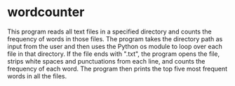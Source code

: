 # wordcounter
This program reads all text files in a specified directory and counts the frequency of words in those files. The program takes the directory path as input from the user and then uses the Python os module to loop over each file in that directory. If the file ends with ".txt", the program opens the file, strips white spaces and punctuations from each line, and counts the frequency of each word. The program then prints the top five most frequent words in all the files.
